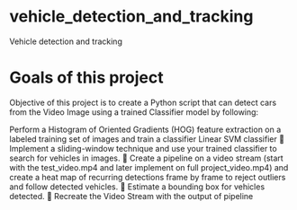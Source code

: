 # vehicle_detection_and_tracking
Vehicle detection and tracking
# Goals of this project
Objective of this project is to create a Python script that can detect cars from the Video Image using a trained Classifier model by following:

Perform a Histogram of Oriented Gradients (HOG) feature extraction on a labeled training set of images and train a classifier Linear SVM classifier
 Implement a sliding-window technique and use your trained classifier to search for vehicles in images.
 Create a pipeline on a video stream (start with the test_video.mp4 and later implement on full project_video.mp4) and create a heat map of recurring detections frame by frame to reject outliers and follow detected vehicles.
 Estimate a bounding box for vehicles detected.
 Recreate the Video Stream with the output of pipeline
